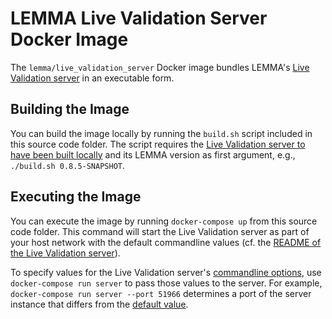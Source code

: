 # LEMMA Live Validation Server Docker Image
The `lemma/live_validation_server` Docker image bundles LEMMA's
[Live Validation server](https://github.com/SeelabFhdo/lemma/tree/main/de.fhdo.lemma.live_validation/server)
in an executable form.

## Building the Image
You can build the image locally by running the `build.sh` script included in
this source code folder. The script requires the
[Live Validation server to have been built locally](https://github.com/SeelabFhdo/lemma/blob/main/de.fhdo.lemma.live_validation/server/README.md)
and its LEMMA version as first argument, e.g., `./build.sh 0.8.5-SNAPSHOT`.

## Executing the Image
You can execute the image by running `docker-compose up` from this source code
folder. This command will start the Live Validation server as part of your host
network with the default commandline values (cf. the
[README of the Live Validation server](https://github.com/SeelabFhdo/lemma/blob/main/de.fhdo.lemma.live_validation/server/README.md)).

To specify values for the Live Validation server's [commandline options](https://github.com/SeelabFhdo/lemma/blob/main/de.fhdo.lemma.live_validation/server/README.md),
use `docker-compose run server` to pass those values to the server. For example,
`docker-compose run server --port 51966` determines a port of the server
instance that differs from the
[default value](https://github.com/SeelabFhdo/lemma/blob/main/de.fhdo.lemma.live_validation/server/README.md).